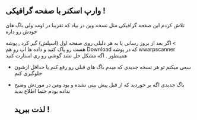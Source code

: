 ## وارپ اسکنر با صفحه گرافیکی !

<p align="centre" >تلاش کردم این صفحه گرافیکی مثل نسخه وین در بیاد  که تقریبا در اومد ولی باگ های خودش رو داره</p>


  
<span dir="rtl">
> اگر بعد از بروز رسانی یا به هر دلیلی روی صفحه اول (اسپلش) گیر کرد , پوشه wwarpscanner که در پوشه Download هست رو پاک کنید و داده ها اپ رو هم همینطور . اگه مشکل حل نشد گوشی رو ری استارت کنید
</span>


- سعی میکنم تو هر نسخه جدیدی که میدم باگ های قبلی رو رفع کنم یا حداقل ازشون جلوگیری کنم


- باگ جدیدی اگه بر خوردید  که از قبل پیش بینی نشده و بود ومن در موردش وضیح نداده بودم حتما اطلاع بدید 
  ## لذت ببرید !
